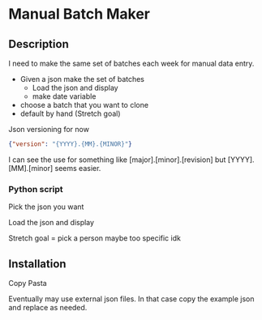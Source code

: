 # Manual Batch Maker

## Description

I need to make the same set of batches each week for manual data entry.

- Given a json make the set of batches
    - Load the json and display
    - make date variable
- choose a batch that you want to clone
- default by hand (Stretch goal)

Json versioning for now

```json
{"version": "{YYYY}.{MM}.{MINOR}"}
```

I can see the use for something like [major].[minor].[revision] but [YYYY].[MM].[minor] seems easier.

### Python script

Pick the json you want

Load the json and display

Stretch goal = pick a person maybe too specific idk

## Installation

Copy Pasta

Eventually may use external json files. In that case copy the example json and replace as needed.
